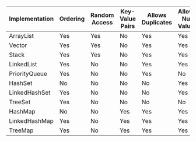 Implementation | Ordering | Random Access | Key-Value Pairs | Allows Duplicates | Allows Null Values | Thread Safe | Blocking Operations
-------------- | -------- | ------------- | --------------- | ----------------- | ------------------ | ----------- | -------------------
ArrayList | Yes | Yes | No | Yes | Yes | No | No
Vector | Yes | Yes | No | Yes | Yes | Yes | Yes
Stack | Yes | Yes | No | Yes | Yes | Yes | Yes
LinkedList | Yes | No | No | Yes | Yes | No | No
PriorityQueue | Yes | No | No | Yes | No | No | No
HashSet | No | No | No | No | Yes | No | No
LinkedHashSet | Yes | No | No | No | Yes | No | No
TreeSet | Yes | No | No | No | No | No | No
HashMap | No | No | Yes | Yes | Yes | No | No
LinkedHashMap | Yes | No | Yes | Yes | Yes | No | No
TreeMap | Yes | No | Yes | Yes | Yes | No | No
